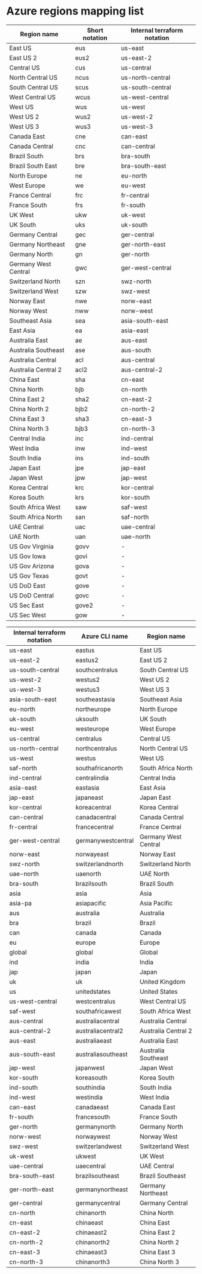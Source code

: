 # Azure regions mapping list

| Region name          | Short notation | Internal terraform notation |
| -------------------- | -------------- | --------------------------- |
| East US              | eus            | us-east                     |
| East US 2            | eus2           | us-east-2                   |
| Central US           | cus            | us-central                  |
| North Central US     | ncus           | us-north-central            |
| South Central US     | scus           | us-south-central            |
| West Central US      | wcus           | us-west-central             |
| West US              | wus            | us-west                     |
| West US 2            | wus2           | us-west-2                   |
| West US 3            | wus3           | us-west-3                   |
| Canada East          | cne            | can-east                    |
| Canada Central       | cnc            | can-central                 |
| Brazil South         | brs            | bra-south                   |
| Brazil South East    | bre            | bra-south-east              |
| North Europe         | ne             | eu-north                    |
| West Europe          | we             | eu-west                     |
| France Central       | frc            | fr-central                  |
| France South         | frs            | fr-south                    |
| UK West              | ukw            | uk-west                     |
| UK South             | uks            | uk-south                    |
| Germany Central      | gec            | ger-central                 |
| Germany Northeast    | gne            | ger-north-east              |
| Germany North        | gn             | ger-north                   |
| Germany West Central | gwc            | ger-west-central            |
| Switzerland North    | szn            | swz-north                   |
| Switzerland West     | szw            | swz-west                    |
| Norway East          | nwe            | norw-east                   |
| Norway West          | nww            | norw-west                   |
| Southeast Asia       | sea            | asia-south-east             |
| East Asia            | ea             | asia-east                   |
| Australia East       | ae             | aus-east                    |
| Australia Southeast  | ase            | aus-south                   |
| Australia Central    | acl            | aus-central                 |
| Australia Central 2  | acl2           | aus-central-2               |
| China East           | sha            | cn-east                     |
| China North          | bjb            | cn-north                    |
| China East 2         | sha2           | cn-east-2                   |
| China North 2        | bjb2           | cn-north-2                  |
| China East 3         | sha3           | cn-east-3                   |
| China North 3        | bjb3           | cn-north-3                  |
| Central India        | inc            | ind-central                 |
| West India           | inw            | ind-west                    |
| South India          | ins            | ind-south                   |
| Japan East           | jpe            | jap-east                    |
| Japan West           | jpw            | jap-west                    |
| Korea Central        | krc            | kor-central                 |
| Korea South          | krs            | kor-south                   |
| South Africa West    | saw            | saf-west                    |
| South Africa North   | san            | saf-north                   |
| UAE Central          | uac            | uae-central                 |
| UAE North            | uan            | uae-north                   |
| US Gov Virginia      | govv           | -                           |
| US Gov Iowa          | govi           | -                           |
| US Gov Arizona       | gova           | -                           |
| US Gov Texas         | govt           | -                           |
| US DoD East          | gove           | -                           |
| US DoD Central       | govc           | -                           |
| US Sec East          | gove2          | -                           |
| US Sec West          | gow            | -                           |

| Internal terraform notation | Azure CLI name     | Region name          |
| --------------------------- | ------------------ | -------------------- |
| us-east                     | eastus             | East US              |
| us-east-2                   | eastus2            | East US 2            |
| us-south-central            | southcentralus     | South Central US     |
| us-west-2                   | westus2            | West US 2            |
| us-west-3                   | westus3            | West US 3            |
| asia-south-east             | southeastasia      | Southeast Asia       |
| eu-north                    | northeurope        | North Europe         |
| uk-south                    | uksouth            | UK South             |
| eu-west                     | westeurope         | West Europe          |
| us-central                  | centralus          | Central US           |
| us-north-central            | northcentralus     | North Central US     |
| us-west                     | westus             | West US              |
| saf-north                   | southafricanorth   | South Africa North   |
| ind-central                 | centralindia       | Central India        |
| asia-east                   | eastasia           | East Asia            |
| jap-east                    | japaneast          | Japan East           |
| kor-central                 | koreacentral       | Korea Central        |
| can-central                 | canadacentral      | Canada Central       |
| fr-central                  | francecentral      | France Central       |
| ger-west-central            | germanywestcentral | Germany West Central |
| norw-east                   | norwayeast         | Norway East          |
| swz-north                   | switzerlandnorth   | Switzerland North    |
| uae-north                   | uaenorth           | UAE North            |
| bra-south                   | brazilsouth        | Brazil South         |
| asia                        | asia               | Asia                 |
| asia-pa                     | asiapacific        | Asia Pacific         |
| aus                         | australia          | Australia            |
| bra                         | brazil             | Brazil               |
| can                         | canada             | Canada               |
| eu                          | europe             | Europe               |
| global                      | global             | Global               |
| ind                         | india              | India                |
| jap                         | japan              | Japan                |
| uk                          | uk                 | United Kingdom       |
| us                          | unitedstates       | United States        |
| us-west-central             | westcentralus      | West Central US      |
| saf-west                    | southafricawest    | South Africa West    |
| aus-central                 | australiacentral   | Australia Central    |
| aus-central-2               | australiacentral2  | Australia Central 2  |
| aus-east                    | australiaeast      | Australia East       |
| aus-south-east              | australiasoutheast | Australia Southeast  |
| jap-west                    | japanwest          | Japan West           |
| kor-south                   | koreasouth         | Korea South          |
| ind-south                   | southindia         | South India          |
| ind-west                    | westindia          | West India           |
| can-east                    | canadaeast         | Canada East          |
| fr-south                    | francesouth        | France South         |
| ger-north                   | germanynorth       | Germany North        |
| norw-west                   | norwaywest         | Norway West          |
| swz-west                    | switzerlandwest    | Switzerland West     |
| uk-west                     | ukwest             | UK West              |
| uae-central                 | uaecentral         | UAE Central          |
| bra-south-east              | brazilsoutheast    | Brazil Southeast     |
| ger-north-east              | germanynortheast   | Germany Northeast    |
| ger-central                 | germanycentral     | Germany Central      |
| cn-north                    | chinanorth         | China North          |
| cn-east                     | chinaeast          | China East           |
| cn-east-2                   | chinaeast2         | China East 2         |
| cn-north-2                  | chinanorth2        | China North 2        |
| cn-east-3                   | chinaeast3         | China East 3         |
| cn-north-3                  | chinanorth3        | China North 3        |
